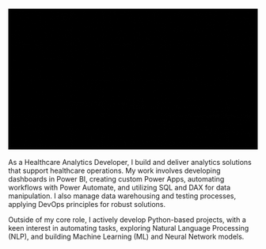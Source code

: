 ![banner](https://github.com/BalaElangovan/BalaElangovan/blob/main/intro1.gif)

As a Healthcare Analytics Developer, I build and deliver analytics solutions that support healthcare operations. My work involves developing dashboards in Power BI, creating custom Power Apps, automating workflows with Power Automate, and utilizing SQL and DAX for data manipulation. I also manage data warehousing and testing processes, applying DevOps principles for robust solutions.

Outside of my core role, I actively develop Python-based projects, with a keen interest in automating tasks, exploring Natural Language Processing (NLP), and building Machine Learning (ML) and Neural Network models.



<!--
**BalaElangovan/BalaElangovan** is a ✨ _special_ ✨ repository because its `README.md` (this file) appears on your GitHub profile.

Here are some ideas to get you started:

- 🔭 I’m currently working on ...
- 🌱 I’m currently learning ...
- 👯 I’m looking to collaborate on ...
- 🤔 I’m looking for help with ...
- 💬 Ask me about ...
- 📫 How to reach me: ...
- 😄 Pronouns: ...
- ⚡ Fun fact: ...
-->

